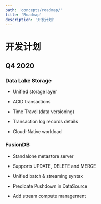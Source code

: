 ```yaml
---
path: 'concepts/roadmap/'
title: 'Roadmap'
description: '开发计划'
---
```


# 开发计划

## Q4 2020

### Data Lake Storage

- Unified storage layer

- ACID transactions

- Time Travel (data versioning)

- Transaction log records details

- Cloud-Native workload

### FusionDB

- Standalone metastore server

- Supports UPDATE, DELETE and MERGE

- Unified batch & streaming syntax

- Predicate Pushdown in DataSource

- Add stream compute management
